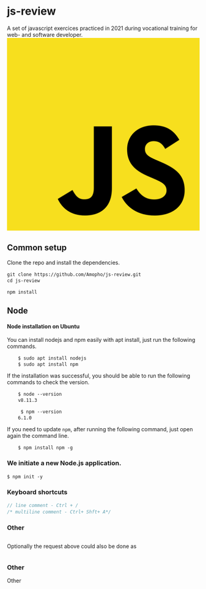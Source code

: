 # js-review

A set of javascript exercices practiced in 2021 during vocational training for web- and software developer.
![Preview](./js.png)

## Common setup

Clone the repo and install the dependencies.

```
git clone https://github.com/Amopho/js-review.git
cd js-review
```

```
npm install
```

## Node

#### Node installation on Ubuntu

You can install nodejs and npm easily with apt install, just run the following commands.

```
    $ sudo apt install nodejs
    $ sudo apt install npm
```

If the installation was successful, you should be able to run the following commands to check the version.

```
    $ node --version
    v8.11.3
```

```
     $ npm --version
    6.1.0
```

If you need to update `npm`, after running the following command, just open again the command line.

```
    $ npm install npm -g
```

### We initiate a new Node.js application.

```
$ npm init -y
```

### Keyboard shortcuts

```javascript
// line comment - Ctrl + /
/* multiline comment - Ctrl+ Shft+ A*/
```

### Other

```javascript

```

Optionally the request above could also be done as

```javascript

```

### Other

Other

```javascript

```
